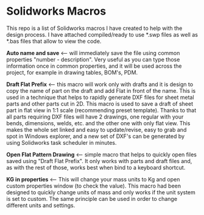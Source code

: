 # Solidworks Macros

This repo is a list of Solidworks macros I have created to help with the design process.
I have attached compiled/ready to use *.swp files as well as *.bas files that allow to view the code.

<b>Auto name and save</b> <-- will immediately save the file using common properties "number - description". Very useful as you can type those information once in common properties, and it will be used across the project, for example in drawing tables, BOM's, PDM.

<b>Draft Flat Prefix</b> <-- this macro will work only with drafts and it is design to copy the name of part on the draft and add Flat in front of the name. This is used in a technique that helps to rapidly generate DXF files for sheet metal parts and other parts cut in 2D. This macro is used to save a draft of sheet part in flat view in 1:1 scale (recommending preset template). Thanks to that all parts requiring DXF files will have 2 drawings, one regular with your bends, dimensions, welds, etc. and the other one with only flat view. This makes the whole set linked and easy to update/revise, easy to grab and spot in Windows explorer, and a new set of DXF's can be generated by using Solidworks task scheduler in minutes.

<b>Open Flat Pattern Drawing</b> <-- simple macro that helps to quickly open files saved using "Draft Flat Prefix". It only works with parts and draft files and, as with the rest of those, works best when bind to a keyboard shortcut.

<b>KG in properties</b> <-- This will change your mass units to Kg and open custom properties window (to check the value). This macro had been designed to quickly change units of mass and only works if the unit system is set to custom. The same principle can be used in order to change different units and settings.
